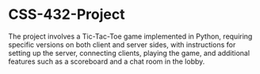 # CSS-432-Project
The project involves a Tic-Tac-Toe game implemented in Python, requiring specific versions on both client and server sides, with instructions for setting up the server, connecting clients, playing the game, and additional features such as a scoreboard and a chat room in the lobby.
